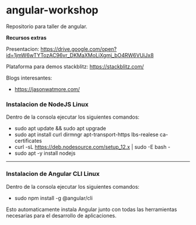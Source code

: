 # angular-workshop
Repositorio para taller de angular. 

**Recursos extras**

Presentacion: https://drive.google.com/open?id=1jmW6wTYTozAC96vr_DKMaXMoLiXgmj_bO4RW6VUiJx8

Plataforma para demos stackblitz: https://stackblitz.com/

Blogs interesantes:

* https://jasonwatmore.com/

### Instalacion de NodeJS Linux ###

Dentro de la consola ejecutar los siguientes comandos:

* sudo apt update && sudo apt upgrade
* sudo apt install curl dirmngr apt-transport-https lbs-realese ca-certificates
* curl -sL https://deb.nodesource.com/setup_12.x | sudo -E bash -
* sudo apt -y install nodejs

---

### Instalacion de Angular CLI Linux ###

Dentro de la consola ejecutar los siguientes comandos:

* sudo npm install -g @angular/cli

Esto automaticamente instala Angular junto con todas las herramientas necesarias para el desarrollo de aplicaciones.






